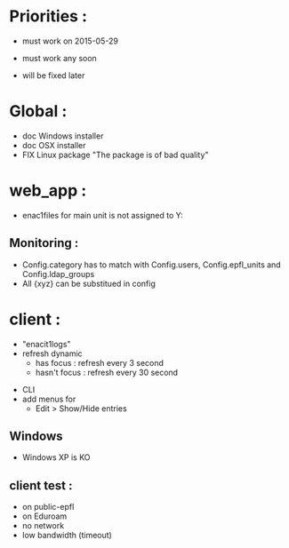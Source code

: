 
Priorities :
============

* must work on 2015-05-29
+ must work any soon
- will be fixed later

Global :
========

+ doc Windows installer
+ doc OSX installer
+ FIX Linux package "The package is of bad quality"


web_app :
=========

* enac1files for main unit is not assigned to Y:


Monitoring :
------------

+ Config.category has to match with Config.users, Config.epfl_units and Config.ldap_groups
+ All {xyz} can be substitued in config


client :
========

* "enacit1logs"
* refresh dynamic
  * has focus : refresh every 3 second
  * hasn't focus : refresh every 30 second
- CLI
- add menus for
  - Edit > Show/Hide entries

Windows
-------

* Windows XP is KO


client test :
-------------

* on public-epfl
* on Eduroam
* no network
* low bandwidth (timeout)
